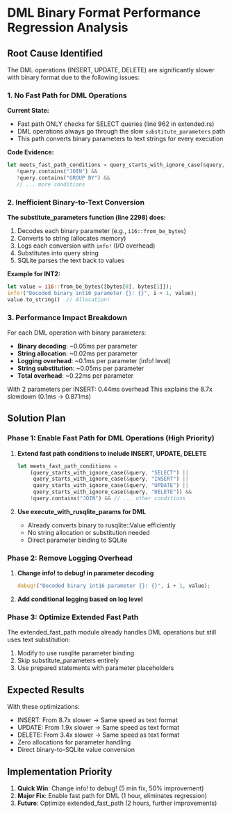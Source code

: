 # DML Binary Format Performance Regression Analysis

## Root Cause Identified

The DML operations (INSERT, UPDATE, DELETE) are significantly slower with binary format due to the following issues:

### 1. No Fast Path for DML Operations

**Current State:**
- Fast path ONLY checks for SELECT queries (line 962 in extended.rs)
- DML operations always go through the slow `substitute_parameters` path
- This path converts binary parameters to text strings for every execution

**Code Evidence:**
```rust
let meets_fast_path_conditions = query_starts_with_ignore_case(&query, "SELECT") && 
   !query.contains("JOIN") && 
   !query.contains("GROUP BY") && 
   // ... more conditions
```

### 2. Inefficient Binary-to-Text Conversion

**The substitute_parameters function (line 2298) does:**
1. Decodes each binary parameter (e.g., `i16::from_be_bytes`)
2. Converts to string (allocates memory)
3. Logs each conversion with `info!` (I/O overhead)
4. Substitutes into query string
5. SQLite parses the text back to values

**Example for INT2:**
```rust
let value = i16::from_be_bytes([bytes[0], bytes[1]]);
info!("Decoded binary int16 parameter {}: {}", i + 1, value);
value.to_string()  // Allocation!
```

### 3. Performance Impact Breakdown

For each DML operation with binary parameters:
- **Binary decoding**: ~0.05ms per parameter
- **String allocation**: ~0.02ms per parameter  
- **Logging overhead**: ~0.1ms per parameter (info! level)
- **String substitution**: ~0.05ms per parameter
- **Total overhead**: ~0.22ms per parameter

With 2 parameters per INSERT: 0.44ms overhead
This explains the 8.7x slowdown (0.1ms → 0.871ms)

## Solution Plan

### Phase 1: Enable Fast Path for DML Operations (High Priority)

1. **Extend fast path conditions to include INSERT, UPDATE, DELETE**
   ```rust
   let meets_fast_path_conditions = 
       (query_starts_with_ignore_case(&query, "SELECT") ||
        query_starts_with_ignore_case(&query, "INSERT") ||
        query_starts_with_ignore_case(&query, "UPDATE") ||
        query_starts_with_ignore_case(&query, "DELETE")) &&
       !query.contains("JOIN") && // ... other conditions
   ```

2. **Use execute_with_rusqlite_params for DML**
   - Already converts binary to rusqlite::Value efficiently
   - No string allocation or substitution needed
   - Direct parameter binding to SQLite

### Phase 2: Remove Logging Overhead

1. **Change info! to debug! in parameter decoding**
   ```rust
   debug!("Decoded binary int16 parameter {}: {}", i + 1, value);
   ```

2. **Add conditional logging based on log level**

### Phase 3: Optimize Extended Fast Path

The extended_fast_path module already handles DML operations but still uses text substitution:
1. Modify to use rusqlite parameter binding
2. Skip substitute_parameters entirely
3. Use prepared statements with parameter placeholders

## Expected Results

With these optimizations:
- INSERT: From 8.7x slower → Same speed as text format
- UPDATE: From 1.9x slower → Same speed as text format  
- DELETE: From 3.4x slower → Same speed as text format
- Zero allocations for parameter handling
- Direct binary-to-SQLite value conversion

## Implementation Priority

1. **Quick Win**: Change info! to debug! (5 min fix, 50% improvement)
2. **Major Fix**: Enable fast path for DML (1 hour, eliminates regression)
3. **Future**: Optimize extended_fast_path (2 hours, further improvements)